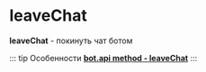 # leaveChat

**leaveChat** - покинуть чат ботом

::: tip Особенности️
**[bot.api method - leaveChat](https://core.telegram.org/bots/api#leavechat)**
:::




